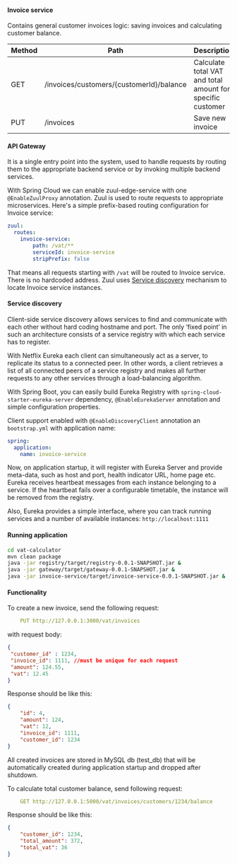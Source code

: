 
#### Invoice service
Contains general customer invoices logic: saving invoices and calculating customer balance.

Method | Path | Description
------------- | ------------------------- | ------------- |
GET	| /invoices/customers/{customerId}/balance| Calculate total VAT and total amount for specific customer 
PUT | /invoices | Save new invoice

#### API Gateway
It is a single entry point into the system, used to handle requests by routing them to the appropriate backend service or by invoking multiple backend services.

With Spring Cloud we can enable zuul-edge-service with one `@EnableZuulProxy` annotation. Zuul is used to route requests to appropriate 
microservices. Here's a simple prefix-based routing configuration for Invoice service:

```yml
zuul:
  routes:
    invoice-service:
        path: /vat/**
        serviceId: invoice-service
        stripPrefix: false
```

That means all requests starting with `/vat` will be routed to Invoice service. There is no hardcoded address. Zuul uses [Service 
discovery](https://github.com/sqshq/PiggyMetrics/blob/master/README.md#service-discovery) mechanism to locate Invoice service instances.


#### Service discovery
Client-side service discovery allows services to find and communicate with each other without hard coding hostname and port. The only ‘fixed point’ in such an architecture consists of a service registry with which each service has to register.

With Netflix Eureka each client can simultaneously act as a server, to replicate its status to a connected peer. In other words, a client retrieves a list of all connected peers of a service registry and makes all further requests to any other services through a load-balancing algorithm.

With Spring Boot, you can easily build Eureka Registry with `spring-cloud-starter-eureka-server` dependency, `@EnableEurekaServer` annotation and simple configuration properties.

Client support enabled with `@EnableDiscoveryClient` annotation an `bootstrap.yml` with application name:
``` yml
spring:
  application:
    name: invoice-service
```

Now, on application startup, it will register with Eureka Server and provide meta-data, such as host and port, health indicator URL, home page etc. Eureka receives heartbeat messages from each instance belonging to a service. If the heartbeat fails over a configurable timetable, the instance will be removed from the registry.

Also, Eureka provides a simple interface, where you can track running services and a number of available instances: `http://localhost:1111`

#### Running application
```bash
cd vat-calculator
mvn clean package 
java -jar registry/target/registry-0.0.1-SNAPSHOT.jar & 
java -jar gateway/target/gateway-0.0.1-SNAPSHOT.jar & 
java -jar invoice-service/target/invoice-service-0.0.1-SNAPSHOT.jar &
```

#### Functionality
To create a new invoice, send the following request:
```yml
    PUT http://127.0.0.1:3000/vat/invoices
```
with request body:
```json
{ 
 "customer_id" : 1234,
 "invoice_id": 1111, //must be unique for each request
 "amount": 124.55,
 "vat": 12.45
}
```
Response should be like this:
```json
{
    "id": 4,
    "amount": 124,
    "vat": 12,
    "invoice_id": 1111,
    "customer_id": 1234
}
```

All created invoices are stored in MySQL db (test_db) that will be automatically created during application startup and dropped after shutdown.  

To calculate total customer balance, send following request:
```yml
    GET http://127.0.0.1:5000/vat/invoices/customers/1234/balance
```
Response should be like this:
```json
{
    "customer_id": 1234,
    "total_amount": 372,
    "total_vat": 36
}
```